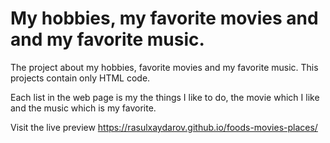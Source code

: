 <h1>My hobbies, my favorite movies and and my favorite music.</h1>
The project about my hobbies, favorite movies and my favorite music. This projects contain only HTML code.

Each list in the web page is my the things I like to do, the movie which I like and the music which is my favorite.

Visit the live preview https://rasulxaydarov.github.io/foods-movies-places/
